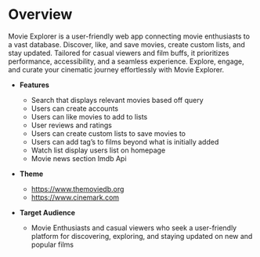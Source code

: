 # Overview

Movie Explorer is a user-friendly web app connecting movie enthusiasts to a vast database.
Discover, like, and save movies, create custom lists, and stay updated. Tailored for casual viewers and film buffs, it 
prioritizes performance, accessibility, and a seamless experience.
Explore, engage, and curate your cinematic journey effortlessly with Movie Explorer.

-	**Features**
    - Search that displays relevant movies based off query
    - Users can create accounts 
    - Users can like movies to add to lists
	- User reviews and ratings 
	- Users can create custom lists to save movies to
	- Users can add tag’s to films beyond what is initially added
	- Watch list display users list on homepage
	- Movie news section Imdb Api 

-	**Theme**
    - https://www.themoviedb.org
    - https://www.cinemark.com

-	**Target Audience**
    - Movie Enthusiasts and casual viewers who seek a user-friendly platform for discovering, exploring, and staying updated on new and popular films